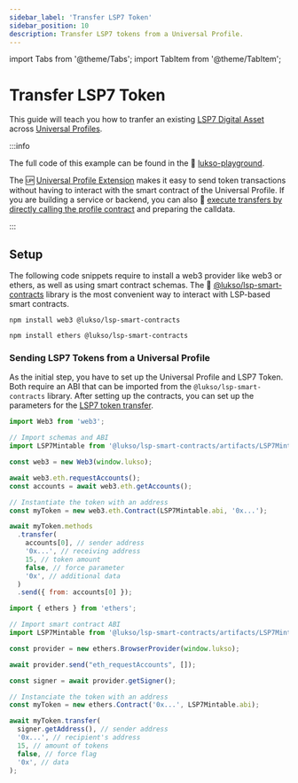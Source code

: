 ```yaml
---
sidebar_label: 'Transfer LSP7 Token'
sidebar_position: 10
description: Transfer LSP7 tokens from a Universal Profile.
---
```


import Tabs from '@theme/Tabs';
import TabItem from '@theme/TabItem';

# Transfer LSP7 Token

This guide will teach you how to tranfer an existing [LSP7 Digital Asset](../../standards/tokens/LSP7-Digital-Asset.md) across [Universal Profiles](../../standards/universal-profile/lsp0-erc725account.md).

:::info

The full code of this example can be found in the 👾 [lukso-playground](https://github.com/lukso-network/lukso-playground/tree/main/digital-assets).

The 🆙 [Universal Profile Extension](https://chrome.google.com/webstore/detail/universal-profiles/abpickdkkbnbcoepogfhkhennhfhehfn) makes it easy to send token transactions without having to interact with the smart contract of the Universal Profile. If you are building a service or backend, you can also 👾 [execute transfers by directly calling the profile contract](https://github.com/lukso-network/lukso-playground/blob/main/transfer-token/backend-transaction.js) and preparing the calldata.

:::

## Setup

The following code snippets require to install a web3 provider like web3 or ethers, as well as using smart contract schemas. The 📃 [@lukso/lsp-smart-contracts](https://www.npmjs.com/package/@lukso/lsp-smart-contracts) library is the most convenient way to interact with LSP-based smart contracts.

<Tabs groupId="web3-lib">
  <TabItem value="web3js" label="web3.js">

```shell title="Install the dependencies"
npm install web3 @lukso/lsp-smart-contracts
```

  </TabItem>
  <TabItem value="ethersjs" label="ethers.js">

```shell title="Install the dependencies"
npm install ethers @lukso/lsp-smart-contracts
```

  </TabItem>
</Tabs>

### Sending LSP7 Tokens from a Universal Profile

As the initial step, you have to set up the Universal Profile and LSP7 Token. Both require an ABI that can be imported from the `@lukso/lsp-smart-contracts` library. After setting up the contracts, you can set up the parameters for the [LSP7 token transfer](https://docs.lukso.tech/contracts/contracts/LSP7DigitalAsset/#transfer).

<Tabs groupId="web3-lib">
  <TabItem value="web3js" label="web3.js">

<!-- prettier-ignore-start -->

```js
import Web3 from 'web3';

// Import schemas and ABI
import LSP7Mintable from '@lukso/lsp-smart-contracts/artifacts/LSP7Mintable.json';

const web3 = new Web3(window.lukso);

await web3.eth.requestAccounts();
const accounts = await web3.eth.getAccounts();

// Instantiate the token with an address
const myToken = new web3.eth.Contract(LSP7Mintable.abi, '0x...');

await myToken.methods
  .transfer(
    accounts[0], // sender address
    '0x...', // receiving address
    15, // token amount
    false, // force parameter
    '0x', // additional data
  )
  .send({ from: accounts[0] });
```

<!-- prettier-ignore-end -->

  </TabItem>
  <TabItem value="ethersjs" label="ethers.js">

<!-- prettier-ignore-start -->

```js
import { ethers } from 'ethers';

// Import smart contract ABI
import LSP7Mintable from '@lukso/lsp-smart-contracts/artifacts/LSP7Mintable.json';

const provider = new ethers.BrowserProvider(window.lukso);

await provider.send("eth_requestAccounts", []);

const signer = await provider.getSigner();

// Instanciate the token with an address
const myToken = new ethers.Contract('0x...', LSP7Mintable.abi);

await myToken.transfer(
  signer.getAddress(), // sender address
  '0x...', // recipient's address
  15, // amount of tokens
  false, // force flag
  '0x', // data
);
```

<!-- prettier-ignore-end -->

  </TabItem>
</Tabs>
